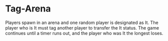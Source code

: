 # Tag-Arena
Players spawn in an arena and one random player is designated as It. The player who is It must tag another player to transfer the It status. The game continues until a timer runs out, and the player who was It the longest loses. 
